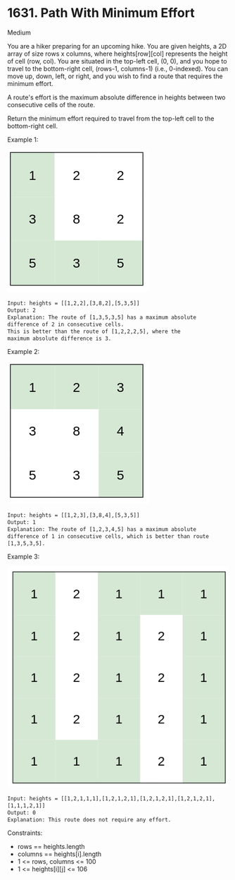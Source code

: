 # 1631. Path With Minimum Effort
Medium

You are a hiker preparing for an upcoming hike. You are given heights, 
a 2D array of size rows x columns, where heights[row][col] represents 
the height of cell (row, col). You are situated in the top-left cell, 
(0, 0), and you hope to travel to the bottom-right cell, (rows-1, columns-1) 
(i.e., 0-indexed). You can move up, down, left, or right, and you wish to 
find a route that requires the minimum effort.

A route's effort is the maximum absolute difference in heights between 
two consecutive cells of the route.

Return the minimum effort required to travel from the top-left cell to 
the bottom-right cell.

Example 1:

![ex1](ex1.png)
```
Input: heights = [[1,2,2],[3,8,2],[5,3,5]]
Output: 2
Explanation: The route of [1,3,5,3,5] has a maximum absolute 
difference of 2 in consecutive cells.
This is better than the route of [1,2,2,2,5], where the 
maximum absolute difference is 3.
```
Example 2:

![ex2](ex2.png)
```
Input: heights = [[1,2,3],[3,8,4],[5,3,5]]
Output: 1
Explanation: The route of [1,2,3,4,5] has a maximum absolute 
difference of 1 in consecutive cells, which is better than route [1,3,5,3,5].
```
Example 3:

![ex3](ex3.png)
```
Input: heights = [[1,2,1,1,1],[1,2,1,2,1],[1,2,1,2,1],[1,2,1,2,1],[1,1,1,2,1]]
Output: 0
Explanation: This route does not require any effort.
```

Constraints:

* rows == heights.length
* columns == heights[i].length
* 1 <= rows, columns <= 100
* 1 <= heights[i][j] <= 106

